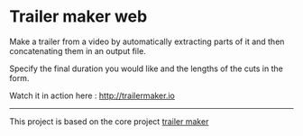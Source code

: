 # Trailer maker web
Make a trailer from a video by automatically extracting parts of it and then concatenating them in an output file.

Specify the final duration you would like and the lengths of the cuts in the form.

Watch it in action here : http://trailermaker.io

---

This project is based on the core project [trailer maker](https://github.com/alexandrelanglais/trailer-maker)


